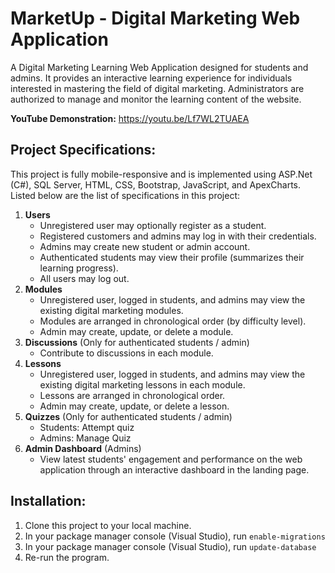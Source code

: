 # MarketUp - Digital Marketing Web Application
A Digital Marketing Learning Web Application designed for students and admins. It provides an interactive learning experience for individuals interested in mastering the field of digital marketing. Administrators are authorized to manage and monitor the learning content of the website. 

**YouTube Demonstration:** https://youtu.be/Lf7WL2TUAEA

## Project Specifications:
This project is fully mobile-responsive and is implemented using ASP.Net (C#), SQL Server, HTML, CSS, Bootstrap, JavaScript, and ApexCharts. Listed below are the list of specifications in this project:

1. **Users**
    - Unregistered user may optionally register as a student.
    - Registered customers and admins may log in with their credentials.
    - Admins may create new student or admin account.
    - Authenticated students may view their profile (summarizes their learning progress).
    - All users may log out.
2. **Modules**
    - Unregistered user, logged in students, and admins may view the existing digital marketing modules.
    - Modules are arranged in chronological order (by difficulty level).
    - Admin may create, update, or delete a module.
3. **Discussions** (Only for authenticated students / admin)
    - Contribute to discussions in each module.
4. **Lessons**
    - Unregistered user, logged in students, and admins may view the existing digital marketing lessons in each module.
    - Lessons are arranged in chronological order.
    - Admin may create, update, or delete a lesson.
5. **Quizzes** (Only for authenticated students / admin)
    - Students: Attempt quiz
    - Admins: Manage Quiz
6. **Admin Dashboard** (Admins)
    - View latest students' engagement and performance on the web application through an interactive dashboard in the landing page.

## Installation:
1. Clone this project to your local machine.
2. In your package manager console (Visual Studio), run `enable-migrations`
3. In your package manager console (Visual Studio), run `update-database`
4. Re-run the program.
